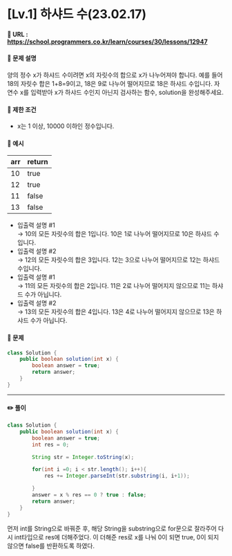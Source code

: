 # [Lv.1] 하샤드 수(23.02.17)

#### 📌 URL : https://school.programmers.co.kr/learn/courses/30/lessons/12947

#### 📌 문제 설명

양의 정수 x가 하샤드 수이려면 x의 자릿수의 합으로 x가 나누어져야 합니다. 예를 들어 18의 자릿수 합은 1+8=9이고, 18은 9로 나누어 떨어지므로 18은 하샤드 수입니다. 자연수 x를 입력받아 x가 하샤드 수인지 아닌지 검사하는 함수, solution을 완성해주세요.

#### 📌 제한 조건

- x는 1 이상, 10000 이하인 정수입니다.

#### 📌 예시

| arr | return |
| --- | ------ |
| 10  | true   |
| 12  | true   |
| 11  | false  |
| 13  | false  |

- 입출력 설명 #1  
   → 10의 모든 자릿수의 합은 1입니다. 10은 1로 나누어 떨어지므로 10은 하샤드 수입니다.
- 입출력 설명 #2  
   → 12의 모든 자릿수의 합은 3입니다. 12는 3으로 나누어 떨어지므로 12는 하샤드 수입니다.
- 입출력 설명 #1  
   → 11의 모든 자릿수의 합은 2입니다. 11은 2로 나누어 떨어지지 않으므로 11는 하샤드 수가 아닙니다.
- 입출력 설명 #2  
   → 13의 모든 자릿수의 합은 4입니다. 13은 4로 나누어 떨어지지 않으므로 13은 하샤드 수가 아닙니다.

#### 📌 문제

```java
class Solution {
    public boolean solution(int x) {
        boolean answer = true;
        return answer;
    }
}
```

---

#### ✏️ 풀이

```java
class Solution {
    public boolean solution(int x) {
        boolean answer = true;
        int res = 0;

        String str = Integer.toString(x);

        for(int i =0; i < str.length(); i++){
            res += Integer.parseInt(str.substring(i, i+1));

        }
        answer = x % res == 0 ? true : false;
        return answer;
    }
}
```

먼저 int를 String으로 바꿔준 후, 해당 String을 substring으로 for문으로 잘라주어 다시 int타입으로 res에 더해주었다.
이 더해준 res로 x를 나눠 0이 되면 true, 0이 되지 않으면 false를 반환하도록 하였다.

